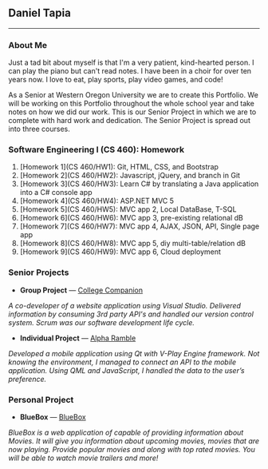 ## **Daniel Tapia**

---

### About Me

Just a tad bit about myself is that I'm a very patient, kind-hearted person. I can play the piano but can't read notes. I have been in a  choir for over ten years now. I love to eat, play sports, play video games, and code!

As a Senior at Western Oregon University we are to create this Portfolio. We will be working on this Portfolio throughout the whole school year and take notes on how we did our work. This is our Senior Project in which we are to complete with hard work and dedication. The Senior Project is spread out into three courses.


### Software Engineering I (CS 460): Homework
1. [Homework 1](CS 460/HW1): Git, HTML, CSS, and Bootstrap
2. [Homework 2](CS 460/HW2): Javascript, jQuery, and branch in Git
3. [Homework 3](CS 460/HW3): Learn C# by translating a Java application into a C# console app
4. [Homework 4](CS 460/HW4): ASP.NET MVC 5
5. [Homework 5](CS 460/HW5): MVC app 2, Local DataBase, T-SQL
6. [Homework 6](CS 460/HW6): MVC app 3, pre-existing relational dB
7. [Homework 7](CS 460/HW7): MVC app 4, AJAX, JSON, API, Single page app
8. [Homework 8](CS 460/HW8): MVC app 5, diy multi-table/relation dB
8. [Homework 9](CS 460/HW9): MVC app 6, Cloud deployment


### Senior Projects
* **Group Project** — [College Companion](https://collegecompanionapp.azurewebsites.net/Home/Index "Project Website")

*A co-developer of a website application using Visual Studio. Delivered information by consuming 3rd party API's and handled our version control system. Scrum was our software development life cycle.* 

* **Individual Project** — [Alpha Ramble](https://bitbucket.org/daniel_tapia/alpharamble/src/master)

*Developed a mobile application using Qt with V-Play Engine framework. Not knowing the environment, I managed to connect an API to the mobile application. Using QML and JavaScript, I handled the data to the user’s preference.*


### Personal Project
* **BlueBox** — [BlueBox](https://github.com/tapiad/Personal-Projects)

*BlueBox is a web application of capable of providing information about Movies. It will give you information about upcoming movies, movies that are now playing. Provide popular movies and along with top rated movies. You will be able to watch movie trailers and more!*